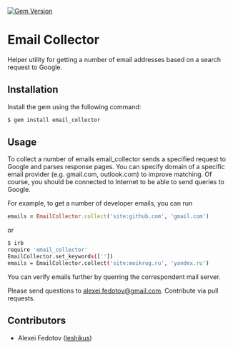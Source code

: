 [![Gem Version](https://badge.fury.io/rb/email_collector.png)](http://badge.fury.io/rb/email_collector)
# Email Collector

Helper utility for getting a number of email addresses based on a search request to Google.

## Installation

Install the gem using the following command:

```sh
$ gem install email_collector
```

## Usage

To collect a number of emails email_collector sends a specified request to Google and parses response pages. You can specify domain of a specific email provider (e.g. gmail.com, outlook.com) to improve matching. Of course, you should be connected to Internet to be able to send queries to Google.

For example, to get a number of developer emails, you can run

```ruby
emails = EmailCollector.collect('site:github.com', 'gmail.com')
```

or

```sh
$ irb
require 'email_collector'
EmailCollector.set_keywords([''])
emails = EmailCollector.collect('site:moikrug.ru', 'yandex.ru')
```


You can verify emails further by querring the correspondent mail server.
	
Please send questions to [alexei.fedotov@gmail.com](mailto:alexei.fedotov@gmail.com). Contribute via pull requests.

## Contributors

* Alexei Fedotov ([leshikus](https://github.com/leshikus))
